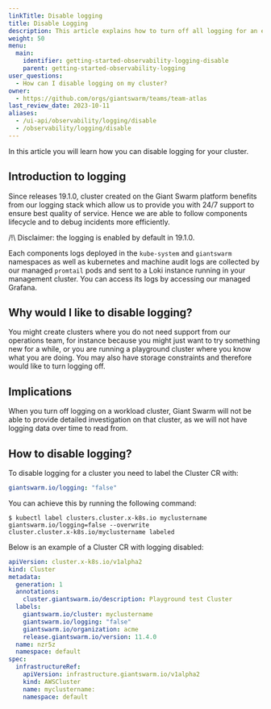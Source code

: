 ```yaml
---
linkTitle: Disable logging
title: Disable Logging
description: This article explains how to turn off all logging for an entire workload cluster.
weight: 50
menu:
  main:
    identifier: getting-started-observability-logging-disable
    parent: getting-started-observability-logging
user_questions:
  - How can I disable logging on my cluster?
owner:
  - https://github.com/orgs/giantswarm/teams/team-atlas
last_review_date: 2023-10-11
aliases:
  - /ui-api/observability/logging/disable
  - /observability/logging/disable
---
```


In this article you will learn how you can disable logging for your cluster.

## Introduction to logging

Since releases 19.1.0, cluster created on the Giant Swarm platform benefits from our logging stack which allow us to provide you with 24/7 support to ensure best quality of service.
Hence we are able to follow components lifecycle and to debug incidents more efficiently.

/!\ Disclaimer: the logging is enabled by default in 19.1.0.

Each components logs deployed in the `kube-system` and `giantswarm` namespaces as well as kubernetes and machine audit logs are collected by our managed `promtail` pods and sent to a Loki instance running in your management cluster. You can access its logs by accessing our managed Grafana.

## Why would I like to disable logging?

You might create clusters where you do not need support from our operations team, for instance because you might just want to try something new for a while, or you are running a playground cluster where you know what you are doing.
You may also have storage constraints and therefore would like to turn logging off.

## Implications

When you turn off logging on a workload cluster, Giant Swarm will not be able to provide detailed investigation on that cluster, as we will not have logging data over time to read from.

## How to disable logging?

To disable logging for a cluster you need to label the Cluster CR with:

```yaml
giantswarm.io/logging: "false"
```

You can achieve this by running the following command:

```nohighlight
$ kubectl label clusters.cluster.x-k8s.io myclustername giantswarm.io/logging=false --overwrite
cluster.cluster.x-k8s.io/myclustername labeled
```

Below is an example of a Cluster CR with logging disabled:

```yaml
apiVersion: cluster.x-k8s.io/v1alpha2
kind: Cluster
metadata:
  generation: 1
  annotations:
    cluster.giantswarm.io/description: Playground test Cluster
  labels:
    giantswarm.io/cluster: myclustername
    giantswarm.io/logging: "false"
    giantswarm.io/organization: acme
    release.giantswarm.io/version: 11.4.0
  name: nzr5z
  namespace: default
spec:
  infrastructureRef:
    apiVersion: infrastructure.giantswarm.io/v1alpha2
    kind: AWSCluster
    name: myclustername:
    namespace: default
```
